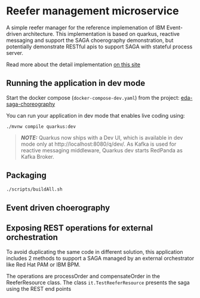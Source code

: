 # Reefer management microservice


A simple reefer manager for the reference implemenation of IBM Event-driven architecture. This implementation is based on quarkus, reactive messaging and
support the SAGA choerography demonstration, but potentially demonstrate RESTful apis to support SAGA with stateful process server. 

Read more about the detail implementation [on this site](https://ibm-cloud-architecture.github.io/eda-saga-choreography)
## Running the application in dev mode

Start the docker compose (`docker-compose-dev.yaml`) from the project: [eda-saga-choreography](https://github.com/ibm-cloud-architecture/eda-saga-choreography)


You can run your application in dev mode that enables live coding using:
```shell script
./mvnw compile quarkus:dev
```

> **_NOTE:_**  Quarkus now ships with a Dev UI, which is available in dev mode only at http://localhost:8080/q/dev/. As Kafka is used for reactive messaging middleware, Quarkus dev starts RedPanda as Kafka Broker.

## Packaging 

```sh
./scripts/buildAll.sh
```

## Event driven choerography


## Exposing REST operations for external orchestration

To avoid duplicating the same code in different solution, this application includes 2 methods to support a SAGA managed by an external orchestrator like Red Hat PAM or IBM BPM.

The operations are processOrder and compensateOrder in the ReeferResource class. The class `it.TestReeferResource` presents the saga using the REST end points

